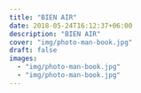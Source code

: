 ```yaml
---
title: "BIEN AIR"
date: 2018-05-24T16:12:37+06:00
description: "BIEN AIR"
cover: "img/photo-man-book.jpg"
draft: false
images:
  - "img/photo-man-book.jpg"
  - "img/photo-man-book.jpg"
---
```

